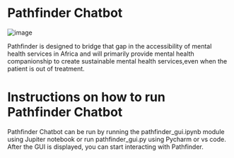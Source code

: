 # Pathfinder Chatbot 
![image](https://github.com/khadidja2023M/chatbot/assets/123754339/4f7d08f0-b918-4d4b-82cc-87602b84d47d)

Pathfinder is designed to bridge that gap in the accessibility of mental health services in Africa and will primarily provide mental health companionship to create sustainable mental health services,even when the patient is out of treatment.
# Instructions on how to run Pathfinder Chatbot
Pathfinder Chatbot can be run by running the pathfinder_gui.ipynb module using Jupiter notebook or run pathfinder_gui.py using Pycharm or vs code. After the GUI is displayed, you can start interacting with Pathfinder.



